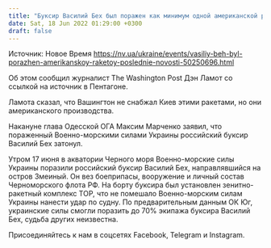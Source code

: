 ```yaml
---
title: "Буксир Василий Бех был поражен как минимум одной американской ракетой — журналист The Washington Post"
date: Sat, 18 Jun 2022 01:29:00 +0300
draft: false
---
```

Источник: Новое Время https://nv.ua/ukraine/events/vasiliy-beh-byl-porazhen-amerikanskoy-raketoy-poslednie-novosti-50250696.html


Об этом сообщил журналист The Washington Post Дэн Ламот со ссылкой на источник в Пентагоне.

Ламота сказал, что Вашингтон не снабжал Киев этими ракетами, но они американского производства.

Накануне глава Одесской ОГА Максим Марченко заявил, что пораженный Военно-морскими силами Украины российский буксир Василий Бех затонул.

Утром 17 июня в акватории Черного моря Военно-морские силы Украины поразили российский буксир Василий Бех, направлявшийся на остров Змеиный. Он вез боеприпасы, вооружение и личный состав Черноморского флота РФ. На борту буксира был установлен зенитно-ракетный комплекс ТОР, что не помешало Военно-морским силам Украины нанести удар по судну. По предварительным данным ОК Юг, украинские силы смогли поразить до 70% экипажа буксира Василий Бех, судьба других неизвестна.

Присоединяйтесь к нам в соцсетях Facebook, Telegram и Instagram.

